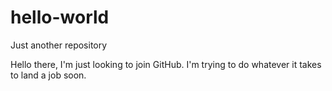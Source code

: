 # hello-world
Just another repository

Hello there, I'm just looking to join GitHub.
I'm trying to do whatever it takes to land a job soon.
